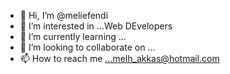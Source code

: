 - 👋 Hi, I’m @meliefendi
- 👀 I’m interested in ...Web DEvelopers
- 🌱 I’m currently learning ...
- 💞️ I’m looking to collaborate on ...  
- 📫 How to reach me ...melh_akkas@hotmail.com

<!---
meliefendi/meliefendi is a ✨ special ✨ repository because its `README.md` (this file) appears on your GitHub profile.
You can click the Preview link to take a look at your changes.
--->
